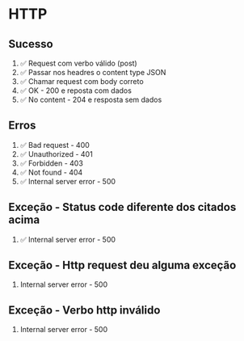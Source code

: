 # HTTP
## Sucesso
1. ✅ Request com verbo válido (post)
2. ✅ Passar nos headres o content type JSON
3. ✅ Chamar request com body correto
4. ✅ OK - 200 e reposta com dados
5. ✅ No content - 204 e resposta sem dados

## Erros
1. ✅ Bad request - 400
2. ✅ Unauthorized - 401
3. ✅ Forbidden - 403
4. ✅ Not found - 404
5. ✅ Internal server error - 500

## Exceção - Status code diferente dos citados acima
1. ✅ Internal server error - 500

## Exceção - Http request deu alguma exceção
1. Internal server error - 500

## Exceção - Verbo http inválido
1. Internal server error - 500
